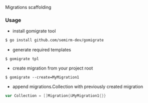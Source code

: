 Migrations scaffolding

### Usage

* install gomigrate tool
```sh
$ go install github.com/semirm-dev/gomigrate
```

* generate required templates 
```
$ gomigrate tpl
```

* create migration from your project root
```
$ gomigrate --create=MyMigration1
```

* append migrations.Collection with previously created migration
```go
var Collection = []Migration{&MyMigration1{}}
```
